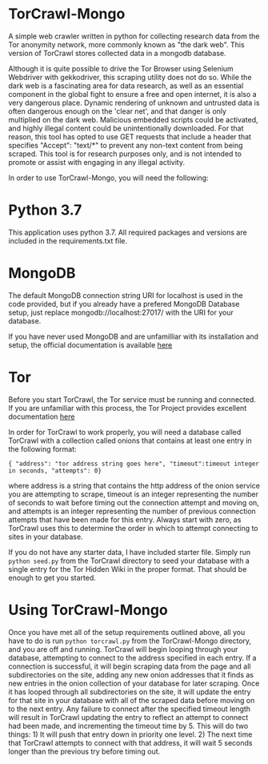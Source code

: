 # TorCrawl-Mongo

A simple web crawler written in python for collecting research data from the Tor anonymity network, more commonly known as "the dark web". This version of TorCrawl stores collected data in a mongodb database.

Although it is quite possible to drive the Tor Browser using Selenium Webdriver with gekkodriver, this scraping utility does not do so. While the dark web is a fascinating area for data research, as well as an essential component in the global fight to ensure a free and open internet, it is also a very dangerous place. Dynamic rendering of unknown and untrusted data is often dangerous enough on the 'clear net', and that danger is only multiplied on the dark web. Malicious embedded scripts could be activated, and highly illegal content could be unintentionally downloaded. For that reason, this tool has opted to use GET requests that include a header that specifies "Accept": "text/*" to prevent any non-text content from being scraped. This tool is for research purposes only, and is not intended to promote or assist with engaging in any illegal activity. 


In order to use TorCrawl-Mongo, you will need the following:


Python 3.7
==============
This application uses python 3.7. All required packages and versions are included in the requirements.txt file.


MongoDB
===========
The default MongoDB connection string URI for localhost is used in the code provided, but if you already have a prefered MongoDB Database setup, just replace mongodb://localhost:27017/ with the URI for your database.

If you have never used MongoDB and are unfamilliar with its installation and setup, the official documentation is available [here](https://docs.mongodb.com/manual/installation/)


Tor
=====
Before you start TorCrawl, the Tor service must be running and connected. If you are unfamiliar with this process, the Tor Project provides excellent documentation [here](https://2019.www.torproject.org/docs/documentation.html.en)


In order for TorCrawl to work properly, you will need a database called TorCrawl with a collection called onions that contains at least one entry in the following format:

``{ "address": "tor address string goes here", "timeout":timeout integer in seconds, "attempts": 0}``

where address is a string that contains the http address of the onion service you are attempting to scrape, timeout is an integer representing the number of seconds to wait before timing out the connection attempt and moving on, and attempts is an integer representing the number of previous connection attempts that have been made for this entry. Always start with zero, as TorCrawl uses this to determine the order in which to attempt connecting to sites in your database.

If you do not have any starter data, I have included starter file. Simply run ``python seed.py`` from the TorCrawl directory to seed your database with a single entry for the Tor Hidden Wiki in the proper format. That should be enough to get you started.



Using TorCrawl-Mongo
====
Once you have met all of the setup requirements outlined above, all you have to do is run ``python torcrawl.py`` from the TorCrawl-Mongo directory, and you are off and running. TorCrawl will begin looping through your database, attempting to connect to the address specified in each entry. If a connection is successful, it will begin scraping data from the page and all subdirectories on the site, adding any new onion addresses that it finds as new entries in the onion collection of your database for later scraping. Once it has looped through all subdirectories on the site, it will update the entry for that site in your database with all of the scraped data before moving on to the next entry. Any failure to connect after the specified timeout length will result in TorCrawl updating the entry to reflect an attempt to connect had been made, and incrementing the timeout time by 5. This will do two things: 1) It will push that entry down in priority one level. 2) The next time that TorCrawl attempts to connect with that address, it will wait 5 seconds longer than the previous try before timing out.

